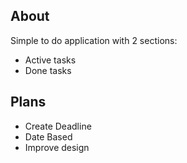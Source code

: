 ## About

Simple to do application with 2 sections:

* Active tasks
* Done tasks

## Plans

* Create Deadline
* Date Based
* Improve design
